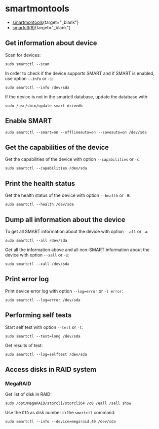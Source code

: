 # smartmontools

* [smartmontools](https://www.smartmontools.org/){target="_blank"}
* [smartctl(8)](https://manpages.debian.org/smartctl.8.en.html){target="_blank"}

## Get information about device

Scan for devices:

``` console
sudo smartctl --scan
```

In order to check if the device supports SMART and if SMART is enabled, use
option `--info` or `-i`:

``` console
sudo smartctl --info /dev/sda
```

If the device is not in the smartctl database, update the database with:

``` console
sudo /usr/sbin/update-smart-drivedb
```

## Enable SMART

``` console
sudo smartctl --smart=on --offlineauto=on --saveauto=on /dev/sda
```

## Get the capabilities of the device

Get the capabilities of the device with option `--capabilities` or `-c`:

``` console
sudo smartctl --capabilities /dev/sda
```

## Print the health status

Get the health status of the device with option `--health` or `-H`:

``` console
sudo smartctl --health /dev/sda
```

## Dump all information about the device

To get all SMART information about the device with option `--all` or `-a`:

``` console
sudo smartctl --all /dev/sda
```

Get all the information above and all non-SMART information about the device
with option `--xall` or `-x`:

``` console
sudo smartctl --xall /dev/sda
```

## Print error log

Print device error log with option `--log=error` or `-l error`:

``` console
sudo smartctl --log=error /dev/sda
```

## Performing self tests

Start self test with option `--test` or `-t`:

``` console
sudo smartctl --test=long /dev/sda
```

Get results of test:

``` console
sudo smartctl --log=selftest /dev/sda
```

## Access disks in RAID system

### MegaRAID

Get list of disk in RAID:

``` console
sudo /opt/MegaRAID/storcli/storcli64 /c0 /eall /sall show
```

Use the `DID` as disk number in the `smartctl` command:

``` console
sudo smartctl --info --device=megaraid,40 /dev/sda
```
